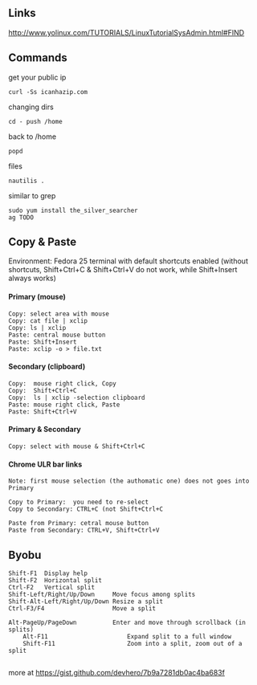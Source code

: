 ## Links

http://www.yolinux.com/TUTORIALS/LinuxTutorialSysAdmin.html#FIND

## Commands

get your public ip

`
curl -Ss icanhazip.com
`

changing dirs

`
cd -
push /home
`

back to /home

`
popd
`

files

`
nautilis .
`

similar to grep 

```
sudo yum install the_silver_searcher
ag TODO
```

## Copy & Paste 
Environment: Fedora 25 terminal with default shortcuts enabled
(without shortcuts, Shift+Ctrl+C & Shift+Ctrl+V do not work, while Shift+Insert always works)

#### Primary (mouse)

```
Copy: select area with mouse
Copy: cat file | xclip
Copy: ls | xclip
Paste: central mouse button
Paste: Shift+Insert
Paste: xclip -o > file.txt
```

#### Secondary (clipboard)

```
Copy:  mouse right click, Copy
Copy:  Shift+Ctrl+C
Copy:  ls | xclip -selection clipboard
Paste: mouse right click, Paste
Paste: Shift+Ctrl+V
```

#### Primary & Secondary

```
Copy: select with mouse & Shift+Ctrl+C
```

#### Chrome ULR bar links

```
Note: first mouse selection (the authomatic one) does not goes into Primary

Copy to Primary:  you need to re-select 
Copy to Secondary: CTRL+C (not Shift+Ctrl+C

Paste from Primary: cetral mouse button
Paste from Secondary: CTRL+V, Shift+Ctrl+V
```

## Byobu

```
Shift-F1  Display help
Shift-F2  Horizontal split
Ctrl-F2   Vertical split
Shift-Left/Right/Up/Down     Move focus among splits
Shift-Alt-Left/Right/Up/Down Resize a split
Ctrl-F3/F4                   Move a split

Alt-PageUp/PageDown          Enter and move through scrollback (in splits)
    Alt-F11                      Expand split to a full window
    Shift-F11                    Zoom into a split, zoom out of a split
    
```

more at https://gist.github.com/devhero/7b9a7281db0ac4ba683f
